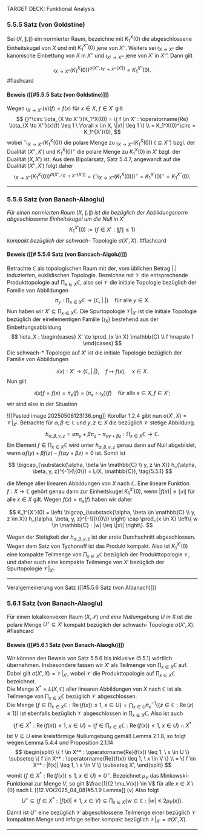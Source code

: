 
TARGET DECK: Funktional Analysis

### 5.5.5 Satz (von Goldstine)

Sei $(X, \|.\|)$ ein normierter Raum, bezeichne mit $K_1^X(0)$ die abgeschlossene Einheitskugel von $X$ und mit $K_1^{X''}(0)$ jene von $X''$. Weiters sei $\iota_{X \to X''}$ die kanonische Einbettung von $X$ in $X''$ und $\iota_{X' \to X'''}$ jene von $X'$ in $X'''$. Dann gilt

$$
\iota_{X \to X''}(K_1^X(0))^{\sigma(X'', \iota_{X' \to X'''}(X'))} = K_1^{X''}(0).
$$
#flashcard 
#### Beweis ([[#5.5.5 Satz (von Goldstine)]])
Wegen $\iota_{X \to X''}(x)(f) = f(x)$ für $x \in X$, $f \in X'$ gilt
$$
{}^\circ \iota_{X \to X''}(K_1^X(0)) = \{ f \in X' : \operatorname{Re} \iota_{X \to X''}(x)(f) \leq 1 \ \forall x \in X, \|x\| \leq 1 \} \\
= K_1^X(0)^\circ = K_1^{X'}(0),
$$
wobei ${}^\circ \iota_{X \to X''}(K_1^X(0))$ die polare Menge zu $\iota_{X \to X''}(K_1^X(0)) \ (\subseteq X'')$ bzgl. der Dualität $(X'', X')$ und $K_1^X(0)^\circ$ die polare Menge zu $K_1^X(0)$ in $X'$ bzgl. der Dualität $(X, X')$ ist. Aus dem Bipolarsatz, Satz 5.4.7, angewandt auf die Dualität $(X'', X')$ folgt daher
$$
\iota_{X \to X''}(K_1^X(0))^{\sigma(X'', \iota_{X' \to X'''}(X'))} = 
\left({}^\circ \iota_{X \to X''}(K_1^X(0)) \right)^\circ = 
K_1^{X'}(0)^\circ = K_1^{X''}(0).
$$
<!--ID: 1746527793283-->



---

### 5.5.6 Satz (von Banach-Alaoglu)

*Für einen normierten Raum* $(X, \|.\|)$ *ist die bezüglich der Abbildungsnorm abgeschlossene Einheitskugel um die Null in* $X'$
$$
K_1^{X'}(0) := \{ f \in X' : \|f\| \leq 1 \}
$$
*kompakt bezüglich der schwach-* Topologie $\sigma(X', X)$. #flashcard 

#### Beweis ([[# 5.5.6 Satz (von Bancach-Algolu)]])
Betrachte $\mathbb{C}$ als topologischen Raum mit der, vom üblichen Betrag $|.|$ induzierten, euklidischen Topologie. Bezeichne mit $\mathcal{V}$ die entsprechende Produkttopologie auf $\prod_{x \in X} \mathbb{C}$, also sei $\mathcal{V}$ die initiale Topologie bezüglich der Familie von Abbildungen
$$
\pi_y : \prod_{x \in X} \mathbb{C} \to (\mathbb{C}, |.|) \quad \text{für alle } y \in X.
$$
Nun haben wir $X' \subseteq \prod_{x \in X} \mathbb{C}$. Die Spurtopologie $\mathcal{V}|_{X'}$ ist die initiale Topologie bezüglich der einelementigen Familie $\{ \iota_X \}$ bestehend aus der Einbettungsabbildung
$$
\iota_X : 
\begin{cases}
X' \to \prod_{x \in X} \mathbb{C} \\
f \mapsto f
\end{cases}
$$
Die schwach-* Topologie auf $X'$ ist die initiale Topologie bezüglich der Familie von Abbildungen
<!--ID: 1746528485935-->


$$
\iota(x) : X' \to (\mathbb{C}, |.|), \quad f \mapsto f(x), \quad x \in X.
$$
Nun gilt

$$
\iota(x)f = f(x) = \pi_x(f) = (\pi_x \circ \iota_X)(f) \quad \text{für alle } x \in X, f \in X';
$$
wir sind also in der Situation

![[Pasted image 20250506123136.png]]
Korollar 1.2.4  gibt nun $\sigma(X', X) = \mathcal{V}|_{X'}$.  Betrachte für $\alpha, \beta \in \mathbb{C}$ und $y, z \in X$ die bezüglich $\mathcal{V}$ stetige Abbildung. 
$$
h_{\alpha, \beta, y, z} = \alpha \pi_y + \beta \pi_z - \pi_{\alpha y + \beta z} : \prod_{x \in X} \mathbb{C} \to \mathbb{C}.
$$
Ein Element $f \in \prod_{x \in X} \mathbb{C}$ wird unter $h_{\alpha, \beta, y, z}$ genau dann auf Null abgebildet, wenn $\alpha f(y) + \beta f(z) - f(\alpha y + \beta z) = 0$ ist. Somit ist

$$
\bigcap_{\substack{\alpha, \beta \in \mathbb{C} \\ y, z \in X}} h_{\alpha, \beta, y, z}^{-1}(\{0\}) = L(X, \mathbb{C}), \tag{5.5.1}
$$

die Menge aller linearen Abbildungen von $X$ nach $\mathbb{C}$. Eine lineare Funktion $f : X \to \mathbb{C}$ gehört genau dann zur Einheitskugel $K_1^{X'}(0)$, wenn $|f(x)| \leq \|x\|$ für alle $x \in X$ gilt. Wegen $f(x) = \pi_x(f)$ haben wir daher

$$
K_1^{X'}(0) = \left( \bigcap_{\substack{\alpha, \beta \in \mathbb{C} \\ y, z \in X}} h_{\alpha, \beta, y, z}^{-1}(\{0\}) \right) \cap \prod_{x \in X} \left\{ w \in \mathbb{C} : |w| \leq \|x\| \right\}.
$$

Wegen der Stetigkeit der $h_{\alpha, \beta, y, z}$ ist der erste Durchschnitt abgeschlossen. Wegen dem Satz von Tychonoff ist das Produkt kompakt. Also ist $K_1^{X'}(0)$ eine kompakte Teilmenge von $\prod_{x \in X} \mathbb{C}$ bezüglich der Produkttopologie $\mathcal{V}$, und daher auch eine kompakte Teilmenge von $X'$ bezüglich der Spurtopologie $\mathcal{V}|_{X'}$.
<!--ID: 1746527806269-->

---

 Veralgemeinerung von Satz ([[#5.5.6 Satz (von Albanach)]])
 
### 5.6.1 Satz (von Banach-Alaoglu)
Für einen lokalkonvexen Raum $(X, \mathcal{T})$ *und eine Nullumgebung* $U$ *in* $X$ ist die polare Menge $U^\circ \subseteq X'$ kompakt bezüglich der schwach- Topologie $\sigma(X', X)$. #flashcard 

#### Beweis ([[#5.6.1 Satz (von Banach-Alaoglu)]])
Wir können den Beweis von Satz 5.5.6 bis inklusive (5.5.1) wörtlich übernehmen. Insbesondere fassen wir $X'$ als Teilmenge von $\prod_{x \in X} \mathbb{C}$ auf. Dabei gilt $\sigma(X', X) = \mathcal{V}|_{X'}$, wobei $\mathcal{V}$ die Produkttopologie auf $\prod_{x \in X} \mathbb{C}$ bezeichnet.  
Die Menge $X^* = L(X, \mathbb{C})$ aller linearen Abbildungen von $X$ nach $\mathbb{C}$ ist als Teilmenge von $\prod_{x \in X} \mathbb{C}$ bezüglich $\mathcal{V}$ abgeschlossen.  
Die Menge $\{ f \in \prod_{x \in X} \mathbb{C} : \operatorname{Re}(f(x)) \leq 1, \ x \in U \} = \bigcap_{x \in U} \pi_x^{-1}(\{ z \in \mathbb{C} : \operatorname{Re}(z) \leq 1 \})$ ist ebenfalls bezüglich $\mathcal{V}$ abgeschlossen in $\prod_{x \in X} \mathbb{C}$. Also ist auch
$$
\{ f \in X^* : \operatorname{Re}(f(x)) \leq 1, \ x \in U \} = \{ f \in \prod_{x \in X} \mathbb{C} : \operatorname{Re}(f(x)) \leq 1, \ x \in U \} \cap X^*
$$
Ist $V \subseteq U$ eine kreisförmige Nullumgebung gemäß Lemma 2.1.8, so folgt wegen Lemma 5.4.4 und Proposition 2.1.14
$$
\begin{split}
\{ f \in X^* : \operatorname{Re}(f(x)) \leq 1, \ x \in U \} \subseteq \{ f \in X^* : \operatorname{Re}(f(x)) \leq 1, \ x \in V \} \\
= \{ f \in X^* : |f(x)| \leq 1, \ x \in V \} \subseteq X',
\end{split}
$$
womit $\{ f \in X^* : \operatorname{Re}(f(x)) \leq 1, \ x \in U \} = U^\circ$.
Bezeichnet $\mu_V$ das Minkowski-Funktional zur Menge $V$, so gilt $\frac{1}{2 \mu_V(x)} \in V$ für alle $x \in X \setminus \{0\}$ nach L [[12.VO(2025_04_08)#5.1.9 Lemma]] (v) Also folgt
$$
U^\circ \subseteq \left\{ f \in X^* : |f(x)| \leq 1, \ x \in V \right\} \subseteq \prod_{x \in X} \left\{ w \in \mathbb{C} : |w| \leq 2 \mu_V(x) \right\}.
$$
Damit ist $U^\circ$ eine bezüglich $\mathcal{V}$ abgeschlossene Teilmenge einer bezüglich $\mathcal{V}$ kompakten Menge und infolge selber kompakt bezüglich $\mathcal{V}|_{X'} = \sigma(X', X)$.
<!--ID: 1746528525083-->

---
